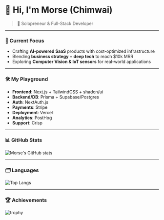 # 👋 Hi, I'm Morse (Chimwai)
> 🚀 Solopreneur & Full-Stack Developer  

---

### 🌱 Current Focus
- Crafting **AI-powered SaaS** products with cost-optimized infrastructure  
- Blending **business strategy + deep tech** to reach $10k MRR  
- Exploring **Computer Vision & IoT sensors** for real-world applications  

---

### 🛠️ My Playground
- **Frontend**: Next.js + TailwindCSS + shadcn/ui  
- **Backend/DB**: Prisma + Supabase/Postgres  
- **Auth**: NextAuth.js  
- **Payments**: Stripe  
- **Deployment**: Vercel  
- **Analytics**: PostHog  
- **Support**: Crisp  

---

### 📊 GitHub Stats
![Morse's GitHub stats](https://github-readme-stats.vercel.app/api?username=morsechimwai&show_icons=true&theme=radical)

---

### 🗂️ Languages
![Top Langs](https://github-readme-stats.vercel.app/api/top-langs/?username=morsechimwai&layout=compact&theme=radical)  

---

### 🏆 Achievements
![trophy](https://github-profile-trophy.vercel.app/?username=morsechimwai&theme=onedark&row=1&column=6)
